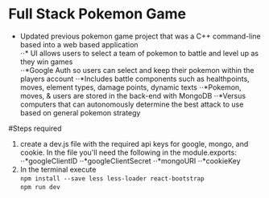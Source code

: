 Full Stack Pokemon Game
===
* Updated previous pokemon game project that was a C++ command-line based into a web based application<br />
⋅⋅* UI allows users to select a team of pokemon to battle and level up as they win games<br />
⋅⋅*Google Auth so users can select and keep their pokemon within the players account
⋅⋅*Includes battle components such as healthpoints, moves, element types, damage points, dynamic texts
⋅⋅*Pokemon, moves, & users are stored in the back-end with MongoDB
⋅⋅*Versus computers that can autonomously determine the best attack to use based on general pokemon strategy

#Steps required

1. create a dev.js file with the required api keys for google, mongo, and cookie. In the file you'll need the following in the module.exports:
⋅⋅*googleClientID
⋅⋅*googleClientSecret
⋅⋅*mongoURI
⋅⋅*cookieKey
2. In the terminal execute <br />
```npm install --save less less-loader react-bootstrap```<br />
```npm run dev```
